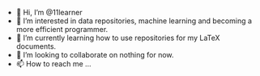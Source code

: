 - 👋 Hi, I’m @11learner
- 👀 I’m interested in data repositories, machine learning and becoming a more efficient programmer.
- 🌱 I’m currently learning how to use repositories for my LaTeX documents.
- 💞️ I’m looking to collaborate on nothing for now.
- 📫 How to reach me ...

<!---
11learner/11learner is a ✨ special ✨ repository because its `README.md` (this file) appears on your GitHub profile.
You can click the Preview link to take a look at your changes.
--->
